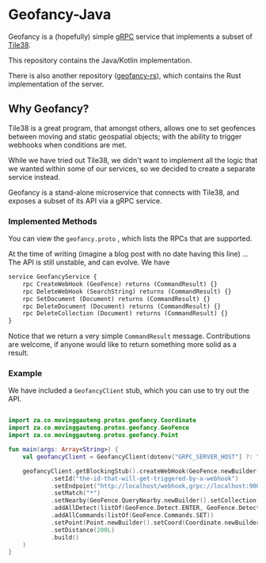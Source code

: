 # Geofancy-Java

Geofancy is a (hopefully) simple [gRPC](http://grpc.io) service that implements a subset of [Tile38](http://tile38.com).

This repository contains the Java/Kotlin implementation.

There is also another repository ([geofancy-rs](https://github.com/MovingGauteng/geofancy-rs)), which contains the Rust implementation of the server.

## Why Geofancy?

Tile38 is a great program, that amongst others, allows one to set geofences between moving and static geospatial objects; with the ability to trigger webhooks when conditions are met.

While we have tried out Tile38, we didn't want to implement all the logic that we wanted within some of our services, so we decided to create a separate service instead.

Geofancy is a stand-alone microservice that connects with Tile38, and exposes a subset of its API via a gRPC service.

### Implemented Methods

You can view the `geofancy.proto` , which lists the RPCs that are supported.

At the time of writing (imagine a blog post with no date having this line) ... The API is still unstable, and can evolve.
We have

```proto
service GeofancyService {
    rpc CreateWebHook (GeoFence) returns (CommandResult) {}
    rpc DeleteWebHook (SearchString) returns (CommandResult) {}
    rpc SetDocument (Document) returns (CommandResult) {}
    rpc DeleteDocument (Document) returns (CommandResult) {}
    rpc DeleteCollection (Document) returns (CommandResult) {}
}
```

Notice that we return a very simple `CommandResult` message. Contributions are welcome, if anyone would like to return something more solid as a result.

### Example

We have included a `GeofancyClient` stub, which you can use to try out the API.

```kotlin

import za.co.movinggauteng.protos.geofancy.Coordinate
import za.co.movinggauteng.protos.geofancy.GeoFence
import za.co.movinggauteng.protos.geofancy.Point

fun main(args: Array<String>) {
    val geofancyClient = GeofancyClient(dotenv["GRPC_SERVER_HOST"] ?: "localhost", (dotenv["GRPC_SERVER_PORT"] ?: "5003").toInt())

    geofancyClient.getBlockingStub().createWebHook(GeoFence.newBuilder()
            .setId("the-id-that-will-get-triggered-by-a-webhook")
            .setEndpoint("http://localhost/webhook,grpc://localhost:9003")
            .setMatch("*")
            .setNearby(GeoFence.QueryNearby.newBuilder().setCollection("your-collection-name").build())
            .addAllDetect(listOf(GeoFence.Detect.ENTER, GeoFence.Detect.INSIDE))
            .addAllCommands(listOf(GeoFence.Commands.SET))
            .setPoint(Point.newBuilder().setCoord(Coordinate.newBuilder().setLat(-26.1).setLng(28.12)).build())
            .setDistance(200L)
            .build()
    )
}
```